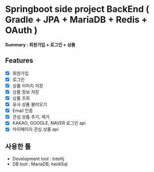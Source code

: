 # Springboot side project BackEnd ( Gradle + JPA + MariaDB + Redis + OAuth )

**Summary : 회원가입 + 로그인 + 상품**

## Features

- [x] 회원가입
- [x] 로그인
- [x] 상품 이미지 저장
- [x] 상품 정보 저장
- [x] 상품 조회
- [x] 유사 상품 불러오기
- [x] Email 인증
- [x] 관심 상품 추가, 제거
- [x] KAKAO, GOOGLE, NAVER 로그인 api
- [x] 마이페이지 관심 상품 api

## 사용한 툴 

- Development tool : Intellij
- DB tool : MariaDB, heidiSql
